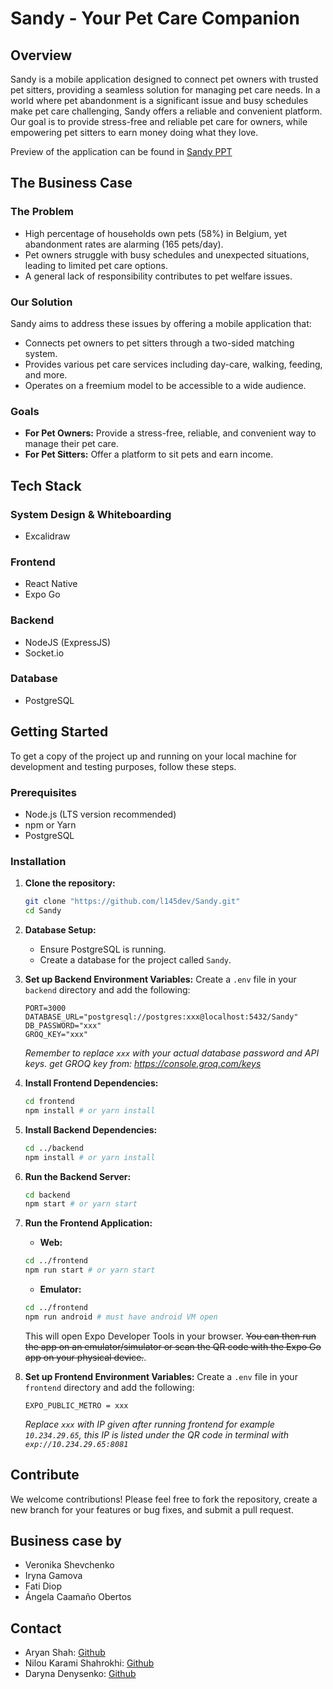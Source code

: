 # Sandy - Your Pet Care Companion

## Overview

Sandy is a mobile application designed to connect pet owners with trusted pet sitters, providing a seamless solution for managing pet care needs. In a world where pet abandonment is a significant issue and busy schedules make pet care challenging, Sandy offers a reliable and convenient platform. Our goal is to provide stress-free and reliable pet care for owners, while empowering pet sitters to earn money doing what they love.

Preview of the application can be found in [Sandy PPT](https://github.com/l145dev/Sandy/blob/main/sandy_ppt.pdf)

## The Business Case

### The Problem
* High percentage of households own pets (58%) in Belgium, yet abandonment rates are alarming (165 pets/day). 
* Pet owners struggle with busy schedules and unexpected situations, leading to limited pet care options. 
* A general lack of responsibility contributes to pet welfare issues. 

### Our Solution
Sandy aims to address these issues by offering a mobile application that:
* Connects pet owners to pet sitters through a two-sided matching system. 
* Provides various pet care services including day-care, walking, feeding, and more. 
* Operates on a freemium model to be accessible to a wide audience. 

### Goals
* **For Pet Owners:** Provide a stress-free, reliable, and convenient way to manage their pet care. 
* **For Pet Sitters:** Offer a platform to sit pets and earn income. 

## Tech Stack

### System Design & Whiteboarding
* Excalidraw

### Frontend
* React Native
* Expo Go

### Backend
* NodeJS (ExpressJS)
* Socket.io

### Database
* PostgreSQL

## Getting Started

To get a copy of the project up and running on your local machine for development and testing purposes, follow these steps.

### Prerequisites

* Node.js (LTS version recommended)
* npm or Yarn
* PostgreSQL

### Installation

1.  **Clone the repository:**
    ```bash
    git clone "https://github.com/l145dev/Sandy.git"
    cd Sandy
    ```

2.  **Database Setup:**
    * Ensure PostgreSQL is running.
    * Create a database for the project called `Sandy`.

3.  **Set up Backend Environment Variables:**
    Create a `.env` file in your `backend` directory and add the following:
    ```
    PORT=3000
    DATABASE_URL="postgresql://postgres:xxx@localhost:5432/Sandy"
    DB_PASSWORD="xxx"
    GROQ_KEY="xxx"
    ```
    *Remember to replace `xxx` with your actual database password and API keys.*
    *get GROQ key from: https://console.groq.com/keys*

2.  **Install Frontend Dependencies:**
    ```bash
    cd frontend
    npm install # or yarn install
    ```

3.  **Install Backend Dependencies:**
    ```bash
    cd ../backend
    npm install # or yarn install
    ```

5.  **Run the Backend Server:**
    ```bash
    cd backend
    npm start # or yarn start
    ```

6.  **Run the Frontend Application:**
    - **Web:**
    ```bash
    cd ../frontend
    npm run start # or yarn start
    ```
    - **Emulator:**
    ```bash
    cd ../frontend
    npm run android # must have android VM open
    ```
    This will open Expo Developer Tools in your browser. ~~You can then run the app on an emulator/simulator or scan the QR code with the Expo Go app on your physical device.~~.

7. **Set up Frontend Environment Variables:**
   Create a `.env` file in your `frontend` directory and add the following:
    ```
    EXPO_PUBLIC_METRO = xxx
    ```
    *Replace `xxx` with IP given after running frontend for example `10.234.29.65`, this IP is listed under the QR code in terminal with `exp://10.234.29.65:8081`*

## Contribute

We welcome contributions! Please feel free to fork the repository, create a new branch for your features or bug fixes, and submit a pull request.

## Business case by

- Veronika Shevchenko 
- Iryna Gamova
- Fati Diop
- Ángela Caamaño Obertos

## Contact

- Aryan Shah: [Github](https://github.com/l145dev)
- Nilou Karami Shahrokhi: [Github](https://github.com/Niloufr)
- Daryna Denysenko: [Github](https://github.com/darynadenysenko)
